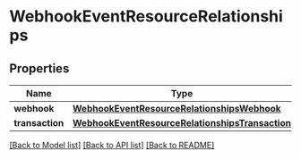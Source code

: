 # WebhookEventResourceRelationships

## Properties
Name | Type | Description | Notes
------------ | ------------- | ------------- | -------------
**webhook** | [**WebhookEventResourceRelationshipsWebhook**](WebhookEventResourceRelationshipsWebhook.md) |  | 
**transaction** | [**WebhookEventResourceRelationshipsTransaction**](WebhookEventResourceRelationshipsTransaction.md) |  | [optional] 

[[Back to Model list]](../README.md#documentation-for-models) [[Back to API list]](../README.md#documentation-for-api-endpoints) [[Back to README]](../README.md)

